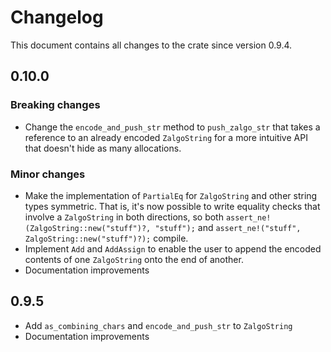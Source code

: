 # Changelog

This document contains all changes to the crate since version 0.9.4.

## 0.10.0

### Breaking changes

 - Change the `encode_and_push_str` method to `push_zalgo_str` that takes a reference to an already encoded `ZalgoString` for a more intuitive API that doesn't hide as many allocations.

### Minor changes

 - Make the implementation of `PartialEq` for `ZalgoString` and other string types symmetric. That is, it's now possible
 to write equality checks that involve a `ZalgoString` in both directions, so both 
 `assert_ne!(ZalgoString::new("stuff")?, "stuff");` and `assert_ne!("stuff", ZalgoString::new("stuff")?);` compile.
 - Implement `Add` and `AddAssign` to enable the user to append the encoded contents of one `ZalgoString` onto the end of another.
 - Documentation improvements

## 0.9.5

 - Add `as_combining_chars` and `encode_and_push_str` to `ZalgoString`
 - Documentation improvements
